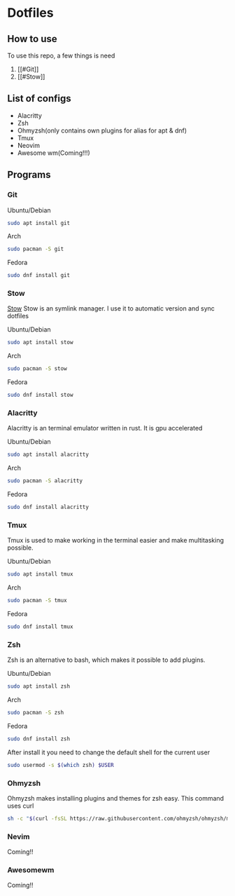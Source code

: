 # Dotfiles

## How to use
To use this repo, a few things is need
1. [[#Git]]
3. [[#Stow]]

## List of configs
- Alacritty
- Zsh
- Ohmyzsh(only contains own plugins for alias for apt & dnf)
- Tmux
- Neovim
- Awesome wm(Coming!!!)

## Programs
### Git
Ubuntu/Debian
```bash
sudo apt install git
```

Arch
```bash
sudo pacman -S git
```

 Fedora
```bash
sudo dnf install git
```

### Stow
[Stow](https://www.gnu.org/software/stow/)
Stow is an symlink manager. I use it to automatic version and sync dotfiles

Ubuntu/Debian
```bash
sudo apt install stow
```

Arch
```bash
sudo pacman -S stow
```

Fedora
```bash
sudo dnf install stow
```

### Alacritty
Alacritty is an terminal emulator written in rust. It is gpu accelerated

Ubuntu/Debian
```bash
sudo apt install alacritty
```

Arch
```bash
sudo pacman -S alacritty
```

Fedora
```bash
sudo dnf install alacritty
```

### Tmux
Tmux is used to make working in the terminal easier and make multitasking possible.

Ubuntu/Debian
```bash
sudo apt install tmux
```

Arch
```bash
sudo pacman -S tmux
```

Fedora
```bash
sudo dnf install tmux
```

### Zsh
Zsh is an alternative to bash, which makes it possible to add plugins.

Ubuntu/Debian
```bash
sudo apt install zsh
```

Arch
```bash
sudo pacman -S zsh
```

Fedora
```bash
sudo dnf install zsh
```

After install it you need to change the default shell for the current user
```bash
sudo usermod -s $(which zsh) $USER
```

### Ohmyzsh
Ohmyzsh makes installing plugins and themes for zsh easy. This command uses curl

```bash
sh -c "$(curl -fsSL https://raw.githubusercontent.com/ohmyzsh/ohmyzsh/master/tools/install.sh)"
```

### Nevim
Coming!!

### Awesomewm
Coming!!
